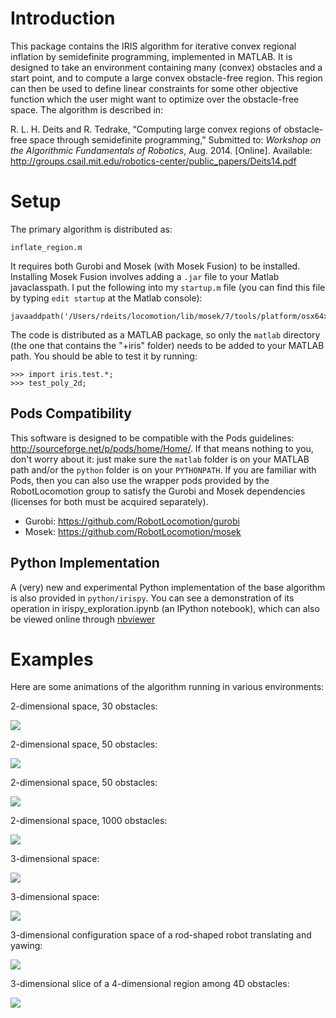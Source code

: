Introduction
============

This package contains the IRIS algorithm for iterative convex regional
inflation by semidefinite programming, implemented in MATLAB. It is
designed to take an environment containing many (convex) obstacles and a
start point, and to compute a large convex obstacle-free region. This
region can then be used to define linear constraints for some other
objective function which the user might want to optimize over the
obstacle-free space. The algorithm is described in:

R.&nbsp;L.&nbsp;H. Deits and R.&nbsp;Tedrake, &ldquo;Computing large convex regions of
  obstacle-free space through semidefinite programming,&rdquo; Submitted
  to: <em>Workshop on the Algorithmic Fundamentals of Robotics</em>, Aug. 2014.
  [Online]. Available:
  <a href='http://groups.csail.mit.edu/robotics-center/public_papers/Deits14.pdf'>http://groups.csail.mit.edu/robotics-center/public_papers/Deits14.pdf</a>

Setup
=====

The primary algorithm is distributed as:

	inflate_region.m


It requires both Gurobi and Mosek (with Mosek Fusion) to be installed. Installing Mosek Fusion involves adding a `.jar` file to your Matlab javaclasspath. I put the following into my `startup.m` file (you can find this file by typing `edit startup` at the Matlab console):

	javaaddpath('/Users/rdeits/locomotion/lib/mosek/7/tools/platform/osx64x86/bin/mosekmatlab.jar');

The code is distributed as a MATLAB package, so only the `matlab` directory (the one that contains the "+iris" folder) needs to be added to your MATLAB path. You should be able to test it by running:

	>>> import iris.test.*;
	>>> test_poly_2d;


Pods Compatibility
------------------

This software is designed to be compatible with the Pods guidelines: <http://sourceforge.net/p/pods/home/Home/>. If that means nothing to you, don't worry about it: just make sure the `matlab` folder is on your MATLAB path and/or the `python` folder is on your `PYTHONPATH`. If you are familiar with Pods, then you can also use the wrapper pods provided by the RobotLocomotion group to satisfy the Gurobi and Mosek dependencies (licenses for both must be acquired separately).

* Gurobi: <https://github.com/RobotLocomotion/gurobi>
* Mosek: <https://github.com/RobotLocomotion/mosek>

Python Implementation
---------------------

A (very) new and experimental Python implementation of the base algorithm is also provided in `python/irispy`. You can see a demonstration of its operation in irispy_exploration.ipynb (an IPython notebook), which can also be viewed online through [nbviewer](http://nbviewer.ipython.org/urls/raw.githubusercontent.com/rdeits/iris-distro/master/python/irispy_exploration.ipynb)

Examples
========
Here are some animations of the algorithm running in various
environments:

2-dimensional space, 30 obstacles:

![](https://rdeits.github.io/iris-distro/examples/poly_2d_N30/animation.gif)

2-dimensional space, 50 obstacles:

![](https://rdeits.github.io/iris-distro/examples/poly_2d_N50/animation.gif)

2-dimensional space, 50 obstacles:

![](https://rdeits.github.io/iris-distro/examples/poly_2d_N50_2/animation.gif)

2-dimensional space, 1000 obstacles:

![](https://rdeits.github.io/iris-distro/examples/poly_2d_N1000/animation.gif)

3-dimensional space:

![](https://rdeits.github.io/iris-distro/examples/poly_3d/animation.gif)

3-dimensional space:

![](https://rdeits.github.io/iris-distro/examples/poly_3d_2/animation.gif)

3-dimensional configuration space of a rod-shaped robot translating and yawing:

![](https://rdeits.github.io/iris-distro/examples/c_space_3d/animation.gif)

3-dimensional slice of a 4-dimensional region among 4D obstacles:

![](https://rdeits.github.io/iris-distro/examples/poly_4d/animation.gif)

